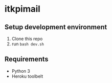 # itkpimail

## Setup development environment

 1. Clone this repo
 2. run `bash dev.sh`

## Requirements

 - Python 3
 - Heroku toolbelt
